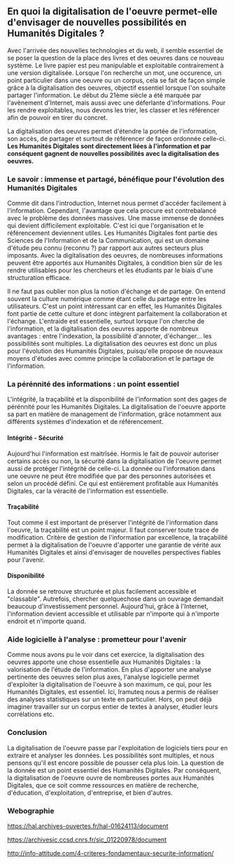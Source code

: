 ## En quoi la digitalisation de l'oeuvre permet-elle d'envisager de nouvelles possibilités en Humanités Digitales ?

Avec l'arrivée des nouvelles technologies et du web, il semble essentiel de se poser la question de la place des livres et des oeuvres dans ce nouveau système. Le livre papier est peu manipulable et exploitable contrairement à une version digitalisée. Lorsque l'on recherche un mot, une occurence, un point particulier dans une oeuvre ou un corpus, cela se fait de façon simple grâce à la digitalisation des oeuvres, objectif essentiel lorsque l'on souhaite partager l'information. Le début du 21ème siècle a été marquée par l'avènement d'Internet, mais aussi avec une déferlante d'informations. Pour les rendre exploitables, nous devons les trier, les classer et les référencer afin de pouvoir en tirer du concret.

La digitalisation des oeuvres permet d'étendre la portée de l'information, son accès, de partager et surtout de référencer de façon ordonnée celle-ci. __Les Humanités Digitales sont directement liées à l'information et par conséquent gagnent de nouvelles possibilités avec la digitalisation des oeuvres.__

### Le savoir : immense et partagé, bénéfique pour l'évolution des Humanités Digitales

Comme dit dans l'introduction, Internet nous permet d'accéder facilement à l'information. Cependant, l'avantage que cela procure est contrebalancé avec le problème des données massives. Une masse immense de données qui devient difficilement exploitable. C'est ici que l'organisation et le référencement deviennent utiles. Les Humanités Digitales font partie des Sciences de l'Information et de la Communication, qui est un domaine d'étude peu connu (reconnu ?) par rapport aux autres secteurs plus imposants. Avec la digitalisation des oeuvres, de nombreuses informations peuvent être apportés aux Humanités Digitales, à condition bien sûr de les rendre utilisables pour les chercheurs et les étudiants par le biais d'une structuration efficace.

Il ne faut pas oublier non plus la notion d'échange et de partage. On entend souvent la culture numérique comme étant celle du partage entre les utilisateurs. C'est un point intéressant car en effet, les Humanités Digitales font partie de cette culture et donc intègrent parfaitement la collaboration et l'échange. L'entraide est essentielle, surtout lorsque l'on cherche de l'information, et la digitalisation des oeuvres apporte de nombreux avantages : entre l'indexation, la possibilité d'annoter, d'échanger... les possibilités sont multiples. La digitalisation des oeuvres est donc un plus pour l'évolution des Humanités Digitales, puisqu'elle propose de nouveaux moyens d'études avec comme principe la collaboration et le partage de l'information.

### La pérénnité des informations : un point essentiel

L'intégrité, la traçabilité et la disponibilité de l'information sont des gages de pérénnité pour les Humanités Digitales. La digitalisation de l'oeuvre apporte sa part en matière de management de l'information, grâce notamment aux différents systèmes d'indexation et de référencement. 

#### Intégrité - Sécurité

Aujourd'hui l'information est maitrîsée. Hormis le fait de pouvoir autoriser certains accès ou non, la sécurité dans la digitalisation de l'oeuvre permet aussi de protéger l'intégrité de celle-ci. La donnée ou l'information dans une oeuvre ne peut être modifiée que par des personnes autorisées et selon un procédé défini. Ce qui est entièrement profitable aux Humanités Digitales, car la véracité de l'information est essentielle.

#### Traçabilité

Tout comme il est important de préserver l'intégrité de l'information dans l'oeuvre, la traçabilité est un point majeur. Il faut conserver toute trace de modification. Critère de gestion de l'information par excellence, la traçabilité permet à la digitalisation de l'oeuvre d'apporter une garantie de vérité aux Humanités Digitales et ainsi d'envisager de nouvelles perspectives fiables pour l'avenir.

#### Disponibilité

La donnée se retrouve structurée et plus facilement accessible et "classable". Autrefois, chercher quelquechose dans un ouvrage demandait beaucoup d'investissement personnel. Aujourd'hui, grâce à l'Internet, l'information devient accessible et utilisable par n'importe qui à n'importe endroit et n'importe quand.

### Aide logicielle à l'analyse : prometteur pour l'avenir

Comme nous avons pu le voir dans cet exercice, la digitalisation des oeuvres apporte une chose essentielle aux Humanités Digitales : la valorisation de l'étude de l'information. En plus d'apporter une analyse pertinente des oeuvres selon plus axes, l'analyse logicielle permet d'exploiter la digitalisation de l'oeuvre à son maximum, ce qui, pour les Humanités Digitales, est essentiel. Ici, Iramuteq nous a permis de réaliser des analyses statistiques sur un texte en particulier. Hors, on peut déjà imaginer travailler sur un corpus entier de textes à analyser, étudier leurs corrélations etc. 

### Conclusion

La digitalisation de l'oeuvre passe par l'exploitation de logiciels tiers pour en extraire et analyser les données. Les possibilités sont multiples, et nous pensons qu'il est encore possible de pousser cela plus loin. La question de la donnée est un point essentiel des Humanités Digitales. Par conséquent, la digitalisation de l'oeuvre ouvre de nombreuses portes aux Humanités Digitales, que ce soit comme ressources en matière de recherche, d'éducation, d'exploitation, d'entreprise, et bien d'autres.

### Webographie

https://hal.archives-ouvertes.fr/hal-01624113/document

https://archivesic.ccsd.cnrs.fr/sic_01220978/document

http://info-attitude.com/4-criteres-fondamentaux-securite-information/
